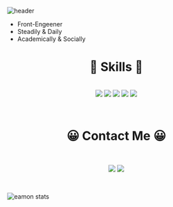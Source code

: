 
![header](https://capsule-render.vercel.app/api?type=Waving&color=auto&height=200&text=Hi%20there%20%F0%9F%91%8B&desc=Welcome%20to%20Eamon%27s%20refo&fontSize=45&rotate=13&fontAlignY=30&animation=fadeIn&descAlignY=50)

- Front-Engeener
- Steadily & Daily
- Academically & Socially
<div align="center">
   
# 💪 Skills 💪
</div>

<p align="center">

</br>


   <img src="https://img.shields.io/badge/React-61DAFB?style=flat-square&logo=react&logoColor=white"/>
  <img src="https://img.shields.io/badge/Typescript-3178C6?style=flat-square&logo=Typescript&logoColor=white"/>
   <img src="https://img.shields.io/badge/JavaScript-F7DF1E?style=flat-square&logo=JavaScript&logoColor=white"/>
  <img src="https://img.shields.io/badge/CSS3-1572B6?style=flat-square&logo=CSS3&logoColor=white"/>
  <img src="https://img.shields.io/badge/HTML5-E34F26?style=flat-square&logo=HTML5&logoColor=white"/>

</p>

</br>


<div align="center">
   
   # 😀 Contact Me 😀
   </br>
   
   </div>
   <p align="center">
   <a href="https://velog.io/@eamon3481"><img src="https://img.shields.io/badge/Velog-4FC08D?style=flat-square&logo=Vimeo&logoColor=white"/></a>
    <a href="mailto:lkjh0606@gmail.com"><img src="https://img.shields.io/badge/Gmail-EA4335?style=flat-square&logo=Gmail&logoColor=white"/></a>
   </p>
</br>

![eamon stats](https://github-readme-stats.vercel.app/api?username=eamon3481&show_icons=true&theme=tokyonight)


<!--
**eamon3481/eamon3481** is a ✨ _special_ ✨ repository because its `README.md` (this file) appears on your GitHub profile.

Here are some ideas to get you started:

- 🔭 I’m currently working on ...
- 🌱 I’m currently learning ...
- 👯 I’m looking to collaborate on ...
- 🤔 I’m looking for help with ...
- 💬 Ask me about ...
- 📫 How to reach me: ...
- 😄 Pronouns: ...
- ⚡ Fun fact: ...
-->
